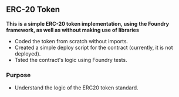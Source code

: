 ## ERC-20 Token

**This is a simple ERC-20 token implementation, using the Foundry framework, as well as without making use of libraries**

-   Coded the token from scratch without imports.
-   Created a simple deploy script for the contract (currently, it is not deployed).
-   Tsted the contract's logic using Foundry tests.

### Purpose

-   Understand the logic of the ERC20 token standard.
